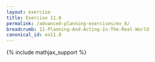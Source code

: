 ```yaml
---
layout: exercise
title: Exercise 11.8
permalink: /advanced-planning-exercises/ex_8/
breadcrumb: 11-Planning-And-Acting-In-The-Real-World
canonical_id: ex11.8
---
```


{% include mathjax_support %}
